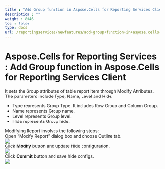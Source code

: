 ```yaml
---
title : "Add Group function in Aspose.Cells for Reporting Services Client" 
description : "" 
weight : 8046 
toc : false
type: docs
url: /reportingservices/newfeatures/add+group+function+in+aspose.cells+for+reporting+services+client/
---
```


# Aspose.Cells for Reporting Services : Add Group function in Aspose.Cells for Reporting Services Client


It sets the Group attributes of table report item through Modify Attributes. The parameters include Type, Name, Level and Hide.

*   Type represents Group Type. It includes Row Group and Column Group.
*   Name represents Group name.
*   Level represents Group level.
*   Hide represents Group hide.

Modifying Report involves the following steps:  
Open “Modify Report” dialog box and choose Outline tab.  
![](https://docs2.aspose.com/cells/reportingservices/attachments/6094888/6193569.jpg)  
Click **Modify** button and update Hide configuration.  
![](https://docs2.aspose.com/cells/reportingservices/attachments/6094888/6193568.jpg)  
Click **Commit** button and save hide configs.  
![](https://docs2.aspose.com/cells/reportingservices/attachments/6094888/6193570.jpg)

